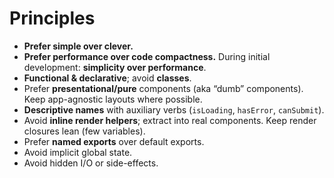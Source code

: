 # Principles

- **Prefer simple over clever.**
- **Prefer performance over code compactness.** During initial development: **simplicity over performance**.
- **Functional & declarative**; avoid **classes**.
- Prefer **presentational/pure** components (aka “dumb” components). Keep app-agnostic layouts where possible.
- **Descriptive names** with auxiliary verbs (`isLoading`, `hasError`, `canSubmit`).
- Avoid **inline render helpers**; extract into real components. Keep render closures lean (few variables).
- Prefer **named exports** over default exports.
- Avoid implicit global state.
- Avoid hidden I/O or side-effects.
